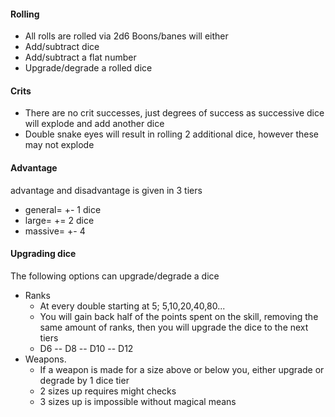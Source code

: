 #### Rolling
- All rolls are rolled via 2d6
Boons/banes will either
- Add/subtract dice
- Add/subtract a flat number
- Upgrade/degrade a rolled dice

#### Crits
- There are no crit successes, just degrees of success as successive dice will explode and add another dice
- Double snake eyes will result in rolling 2 additional dice, however these may not explode

#### Advantage
advantage and disadvantage is given in 3 tiers
- general= +- 1 dice
- large= += 2 dice
- massive= +- 4

#### Upgrading dice
The following options can upgrade/degrade a dice
- Ranks
	- At every double starting at 5; 5,10,20,40,80...
	- You will gain back half of the points spent on the skill, removing the same amount of ranks, then you will upgrade the dice to the next tiers
	- D6 -- D8 -- D10 -- D12
- Weapons. 
	- If a weapon is made for a size above or below you, either upgrade or degrade by 1 dice tier
	- 2 sizes up requires might checks
	- 3 sizes up is impossible without magical means



